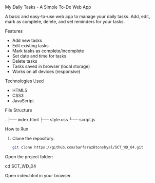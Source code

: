 My Daily Tasks - A Simple To-Do Web App

A basic and easy-to-use web app to manage your daily tasks. Add, edit, mark as complete, delete, and set reminders for your tasks.

Features

- Add new tasks
- Edit existing tasks
- Mark tasks as complete/incomplete
- Set date and time for tasks
- Delete tasks
- Tasks saved in browser (local storage)
- Works on all devices (responsive)

Technologies Used

- HTML5
- CSS3
- JavaScript 

File Structure

.
├── index.html
├── style.css
└── script.js

 How to Run

1. Clone the repository:
   ```bash
   git clone https://github.com/SarfarazBtonshyal/SCT_WD_04.git
Open the project folder:

cd SCT_WD_04

Open index.html in your browser.
